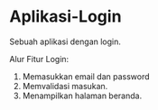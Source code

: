 # Aplikasi-Login
Sebuah aplikasi dengan login.

Alur Fitur Login:
1. Memasukkan email dan password
2. Memvalidasi masukan.
3. Menampilkan halaman beranda.
